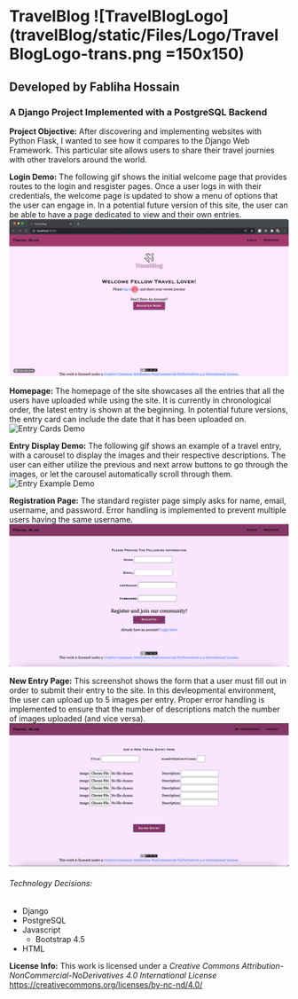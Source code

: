 # TravelBlog ![TravelBlogLogo](travelBlog/static/Files/Logo/TravelBlogLogo-trans.png =150x150)
## Developed by Fabliha Hossain
### A Django Project Implemented with a PostgreSQL Backend

**Project Objective:** After discovering and implementing websites with Python Flask, I wanted to see how it compares to the Django Web Framework. This particular site allows users to share their travel journies with other travelors around the world.

**Login Demo:** The following gif shows the initial welcome page that provides routes to the login and resgister pages. Once a user logs in with their credentials, the welcome page is updated to show a menu of options that the user can engage in. In a potential future version of this site, the user can be able to have a page dedicated to view and their own entries.
![Login Demo](travelBlog/static/Files/VideoDemos/login.gif)

**Homepage:** The homepage of the site showcases all the entries that all the users have uploaded while using the site. It is currently in chronological order, the latest entry is shown at the beginning. In potential future versions, the entry card can include the date that it has been uploaded on.
![Entry Cards Demo](travelBlog/static/Files/VideoDemos/entryCards.gif)

**Entry Display Demo:** The following gif shows an example of a travel entry, with a carousel to display the images and their respective descriptions. The user can either utilize the previous and next arrow buttons to go through the images, or let the carousel automatically scroll through them.
![Entry Example Demo](travelBlog/static/Files/VideoDemos/fullEntryExample.gif)

**Registration Page:** The standard register page simply asks for name, email, username, and password. Error handling is implemented to prevent multiple users having the same username.
![Register Page](travelBlog/static/Files/Screenshots/RegisterPage.png)

**New Entry Page:** This screenshot shows the form that a user must fill out in order to submit their entry to the site. In this devleopmental environment, the user can upload up to 5 images per entry. Proper error handling is implemented to ensure that the number of descriptions match the number of images uploaded (and vice versa).
![New Entry Page](travelBlog/static/Files/Screenshots/AddEntryPage.png)


###### Technology Decisions:
* Django
* PostgreSQL 
* Javascript
	* Bootstrap 4.5
* HTML

**License Info:** This work is licensed under a *Creative Commons Attribution-NonCommercial-NoDerivatives 4.0 International License*
https://creativecommons.org/licenses/by-nc-nd/4.0/
